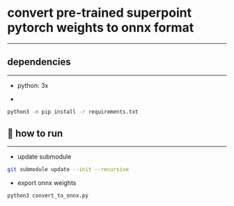 # convert pre-trained superpoint pytorch weights to onnx format

---

## dependencies

---

- python: 3x

-

```bash
python3 -m pip install -r requirements.txt
```

## :running: how to run

---

- update submodule

```bash
git submodule update --init --recursive
```

- export onnx weights

```
python3 convert_to_onnx.py
```

